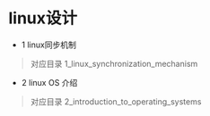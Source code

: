# linux设计

- 1 linux同步机制
> 对应目录 1_linux_synchronization_mechanism

- 2 linux OS 介绍
> 对应目录 2_introduction_to_operating_systems